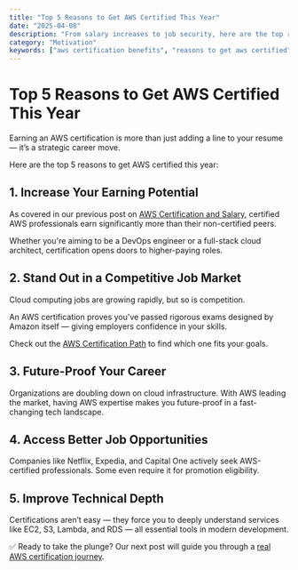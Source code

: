 ```yaml
---
title: "Top 5 Reasons to Get AWS Certified This Year"
date: "2025-04-08"
description: "From salary increases to job security, here are the top reasons to become AWS Certified in 2024."
category: "Motivation"
keywords: ["aws certification benefits", "reasons to get aws certified", "aws career growth", "aws certification advantages"]
---
```


# Top 5 Reasons to Get AWS Certified This Year

Earning an AWS certification is more than just adding a line to your resume — it’s a strategic career move.

Here are the top 5 reasons to get AWS certified this year:

## 1. Increase Your Earning Potential

As covered in our previous post on [AWS Certification and Salary](/blog/how-aws-certification-can-boost-your-salary-in-2024), certified AWS professionals earn significantly more than their non-certified peers.

Whether you're aiming to be a DevOps engineer or a full-stack cloud architect, certification opens doors to higher-paying roles.

## 2. Stand Out in a Competitive Job Market

Cloud computing jobs are growing rapidly, but so is competition.

An AWS certification proves you've passed rigorous exams designed by Amazon itself — giving employers confidence in your skills.

Check out the [AWS Certification Path](https://aws.amazon.com/certification/certification-prep/)  to find which one fits your goals.

## 3. Future-Proof Your Career

Organizations are doubling down on cloud infrastructure. With AWS leading the market, having AWS expertise makes you future-proof in a fast-changing tech landscape.

## 4. Access Better Job Opportunities

Companies like Netflix, Expedia, and Capital One actively seek AWS-certified professionals. Some even require it for promotion eligibility.

## 5. Improve Technical Depth

Certifications aren’t easy — they force you to deeply understand services like EC2, S3, Lambda, and RDS — all essential tools in modern development.

✅ Ready to take the plunge? Our next post will guide you through a [real AWS certification journey](/blog/from-zero-to-cloud-hero-my-journey-to-aws-certification).